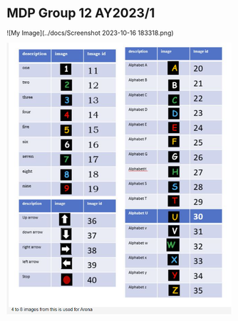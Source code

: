 # MDP Group 12 AY2023/1
![My Image](../docs/Screenshot 2023-10-16 183318.png)

![My Image](https://github.com/FaizRsl/MDP/blob/main/docs/Screenshot%202023-10-16%20183318.png)
